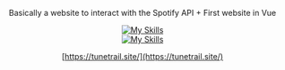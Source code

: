 <center>

Basically a website to interact with the Spotify API + First website in Vue

[![My Skills](https://skillicons.dev/icons?i=vue,express,vite,aws)](https://skillicons.dev)\
[![My Skills](https://skillicons.dev/icons?i=js,html,css)](https://skillicons.dev)

[https://tunetrail.site/](https://tunetrail.site/)

</center>
